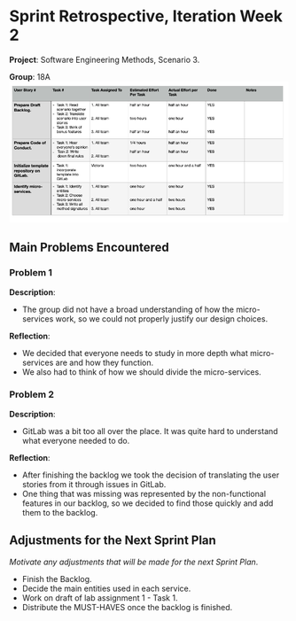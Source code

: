 # Sprint Retrospective, Iteration Week 2 
**Project**: Software Engineering Methods, Scenario 3.

**Group**: 18A
![TABLE](tables/week2.png)

## Main Problems Encountered

### Problem 1 

**Description**:

- The group did not have a broad understanding of how the micro-services work, so we could not properly justify our design choices.


**Reflection**: 

- We decided that everyone needs to study in more depth what micro-services are and how they function.
- We also had to think of how we should divide the micro-services.


### Problem 2

**Description**:

- GitLab was a bit too all over the place. It was quite hard to understand what everyone needed to do.



**Reflection**: 

- After finishing the backlog we took the decision of translating the user stories from it through issues in GitLab.
- One thing that was missing was represented by the non-functional features in our backlog, so we decided to find those quickly and add them to the backlog.



## Adjustments for the Next Sprint Plan 
*Motivate any adjustments that will be made for the next Sprint Plan*. 

-	Finish the Backlog.
-	Decide the main entities used in each service.
-	Work on draft of lab assignment 1 - Task 1.
-	Distribute the MUST-HAVES once the backlog is finished. 

